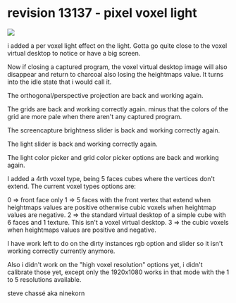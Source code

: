 # revision 13137 - pixel voxel light

<img src="https://github.com/ninekorn/gif-resources/blob/main/Capture%20d%E2%80%99%C3%A9cran%202023-05-07%20201627.jpg" border="0">

i added a per voxel light effect on the light. Gotta go quite close to the voxel virtual desktop to notice or have a big screen.

Now if closing a captured program, the voxel virtual desktop image will also disappear and return to charcoal also losing the heightmaps value. It turns into the idle state that i would call it.

The orthogonal/perspective projection are back and working again.

The grids are back and working correctly again. minus that the colors of the grid are more pale when there aren't any captured program.

The screencapture brightness slider is back and working correctly again.

The light slider is back and working correctly again.

The light color picker and grid color picker options are back and working again.

I added a 4rth voxel type, being 5 faces cubes where the vertices don't extend. The current voxel types options are:

  0 => front face only
  1 => 5 faces with the front vertex that extend when heightmaps values are positive otherwise cubic voxels when heightmap values are negative.
  2 => the standard virtual desktop of a simple cube with 6 faces and 1 texture. This isn't a voxel virtual desktop.
  3 => the cubic voxels when heightmaps values are positive and negative.

I have work left to do on the dirty instances rgb option and slider so it isn't working correctly currently anymore.

Also i didn't work on the "high voxel resolution" options yet, i didn't calibrate those yet, except only the 1920x1080 works in that mode with the 1 to 5 resolutions available.

steve chassé aka ninekorn
